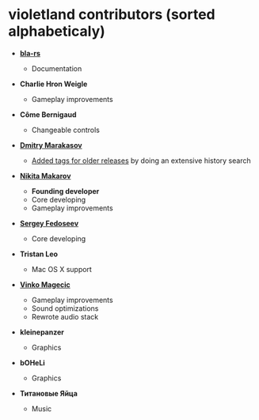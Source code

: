 violetland contributors (sorted alphabeticaly)
==============================================

* **[bla-rs](https://github.com/bla-rs)**

	 * Documentation

* **Charlie Hron Weigle**

	 * Gameplay improvements

* **Côme Bernigaud**

	 * Changeable controls

* **[Dmitry Marakasov](https://github.com/AMDmi3)**

	* [Added tags for older releases](https://github.com/ooxi/violetland/issues/70) by doing an extensive history search

* **[Nikita Makarov](https://github.com/guidebot)**

	* **Founding developer**
	* Core developing
	* Gameplay improvements

* **[Sergey Fedoseev](https://github.com/sir-sigurd)**

	* Core developing

* **Tristan Leo**

	* Mac OS X support

* **[Vinko Magecic](https://github.com/sakuramboo)**

	* Gameplay improvements
	* Sound optimizations
	* Rewrote audio stack

* **kleinepanzer**

	* Graphics

* **bOHeLi**

	* Graphics

* **Титановые Яйца**

	* Music

